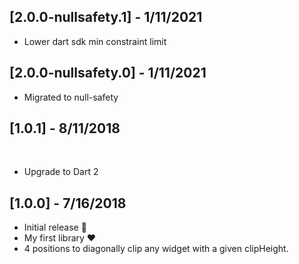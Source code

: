 ## [2.0.0-nullsafety.1] - 1/11/2021

* Lower dart sdk min constraint limit

## [2.0.0-nullsafety.0] - 1/11/2021

* Migrated to null-safety

## [1.0.1] - 8/11/2018
​
- Upgrade to Dart 2


## [1.0.0] - 7/16/2018

* Initial release :tada:
* My first library :heart:
* 4 positions to diagonally clip any widget with a given clipHeight.
